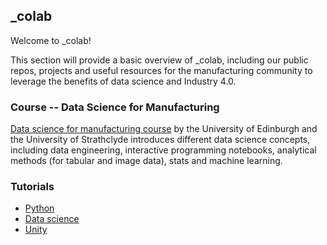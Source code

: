 ## _colab
Welcome to _colab!

This section will provide a basic overview of _colab, including our public repos, projects and useful resources for the manufacturing community to leverage the benefits of data science and Industry 4.0.

### Course -- Data Science for Manufacturing
[Data science for manufacturing course](https://dsmanufacturing.github.io/) by the University of Edinburgh and the University of Strathclyde introduces different data science concepts, including data engineering, interactive programming notebooks, analytical methods (for tabular and image data), stats and machine learning.

### Tutorials

- [Python](https://github.com/nmis-group/colab/tree/main/tutorials/python)
- [Data science](https://github.com/nmis-group/colab/tree/main/tutorials/data-science)
- [Unity](https://github.com/nmis-group/colab/tree/main/tutorials/unity)
